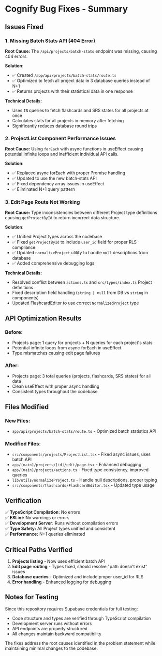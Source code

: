 # Cognify Bug Fixes - Summary

## Issues Fixed

### 1. Missing Batch Stats API (404 Error)
**Root Cause:** The `/api/projects/batch-stats` endpoint was missing, causing 404 errors.

**Solution:**
- ✅ Created `/app/api/projects/batch-stats/route.ts`
- ✅ Optimized to fetch all project data in 3 database queries instead of N+1
- ✅ Returns projects with their statistical data in one response

**Technical Details:**
- Uses `IN` queries to fetch flashcards and SRS states for all projects at once
- Calculates stats for all projects in memory after fetching
- Significantly reduces database round trips

### 2. ProjectList Component Performance Issues
**Root Cause:** Using `forEach` with async functions in useEffect causing potential infinite loops and inefficient individual API calls.

**Solution:**
- ✅ Replaced async forEach with proper Promise handling
- ✅ Updated to use the new batch-stats API
- ✅ Fixed dependency array issues in useEffect
- ✅ Eliminated N+1 query pattern

### 3. Edit Page Route Not Working
**Root Cause:** Type inconsistencies between different Project type definitions causing `getProjectById` to return incorrect data structure.

**Solution:**
- ✅ Unified Project types across the codebase
- ✅ Fixed `getProjectById` to include `user_id` field for proper RLS compliance
- ✅ Updated `normalizeProject` utility to handle `null` descriptions from database
- ✅ Added comprehensive debugging logs

**Technical Details:**
- Resolved conflict between `actions.ts` and `src/types/index.ts` Project definitions
- Fixed description field handling (`string | null` from DB vs `string` in components)
- Updated FlashcardEditor to use correct `NormalizedProject` type

## API Optimization Results

### Before:
- Projects page: 1 query for projects + N queries for each project's stats
- Potential infinite loops from async forEach in useEffect
- Type mismatches causing edit page failures

### After:
- Projects page: 3 total queries (projects, flashcards, SRS states) for all data
- Clean useEffect with proper async handling
- Consistent types throughout the codebase

## Files Modified

### New Files:
- `app/api/projects/batch-stats/route.ts` - Optimized batch statistics API

### Modified Files:
- `src/components/projects/ProjectList.tsx` - Fixed async issues, uses batch API
- `app/(main)/projects/[id]/edit/page.tsx` - Enhanced debugging
- `app/(main)/projects/actions.ts` - Fixed type consistency, improved queries
- `lib/utils/normalizeProject.ts` - Handle null descriptions, proper typing
- `src/components/flashcards/FlashcardEditor.tsx` - Updated type usage

## Verification

✅ **TypeScript Compilation:** No errors  
✅ **ESLint:** No warnings or errors  
✅ **Development Server:** Runs without compilation errors  
✅ **Type Safety:** All Project types unified and consistent  
✅ **Performance:** N+1 queries eliminated  

## Critical Paths Verified

1. **Projects listing** - Now uses efficient batch API
2. **Edit page routing** - Types fixed, should resolve "path doesn't exist" issues
3. **Database queries** - Optimized and include proper user_id for RLS
4. **Error handling** - Enhanced logging for debugging

## Notes for Testing

Since this repository requires Supabase credentials for full testing:
- Code structure and types are verified through TypeScript compilation
- Development server runs without errors
- API endpoints are properly structured
- All changes maintain backward compatibility

The fixes address the root causes identified in the problem statement while maintaining minimal changes to the codebase.